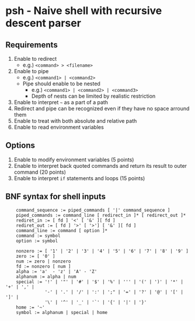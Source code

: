 psh - Naive shell with recursive descent parser
================================================

Requirements
-------------

1. Enable to redirect
   - e.g.) `<command> > <filename>`
2. Enable to pipe
   - e.g.) `<command1> | <command2>`
   - Pipe should enable to be nested
     + e.g.) `<command1> | <command2> | <command3>`
     + Depth of nests can be limited by realistic restriction
3. Enable to interpret `~` as a part of a path
4. Redirect and pipe can be recognized even if they have no space arround them
5. Enable to treat with both absolute and relative path
6. Enable to read environment variables


Options
--------

1. Enable to modify environment variables (5 points)
2. Enable to interpret back quoted commands and return its result to outer command (20 points)
3. Enable to interpret `if` statements and loops (15 points)


BNF syntax for shell inputs
----------------------------

        command_sequence := piped_commands [ '|' command_sequence ]
        piped_commands := command_line [ redirect_in ]* [ redirect_out ]*
        rediret_in := [ fd ] '<' [ '&' ][ fd ]
        rediret_out := [ fd ] '>' [ '>'] [ '&' ][ fd ]
        command_line := command [ option ]*
        command := symbol 
        option := symbol

        nonzero := [ '1' | '2' | '3' | '4' | '5' | '6' | '7' | '8' | '9' ]
        zero := [ '0' ] 
        num := zero | nonzero
        fd := nonzero [ num ]
        alpha := 'a'  - 'z' | 'A' - 'Z'
        alphanum := alpha | num
        special := '!' | '"' | '#' | '$' | '%' | ''' | '(' | ')' | '*' | '+' | ',' |
                   '-' | '.' | '/' | ':' | ';" | '=' | '?' | '@' | '[' | ']' |
                   '\' | '^' | '_' | '`' | '{' | '|' | '}' 
        home := '~'
        symbol := alphanum | special | home
        
